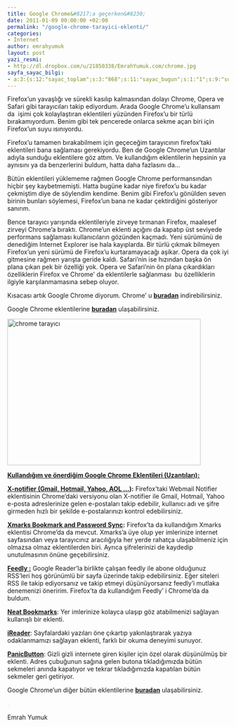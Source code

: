 ```yaml
---
title: Google Chrome&#8217;a geçerken&#8230;
date: 2011-01-09 00:00:00 +02:00
permalink: "/google-chrome-tarayici-eklenti/"
categories:
- İnternet
author: emrahyumuk
layout: post
yazi_resmi:
- http://dl.dropbox.com/u/21850338/EmrahYumuk.com/chrome.jpg
sayfa_sayac_bilgi:
- a:3:{s:12:"sayac_toplam";s:3:"868";s:11:"sayac_bugun";s:1:"1";s:9:"son_okuma";s:10:"1364763206";}
---
```


Firefox&#8217;un yavaşlığı ve sürekli kasılıp kalmasından dolayı Chrome, Opera ve Safari gibi tarayıcıları takip ediyordum. Arada Google Chrome&#8217;u kullansam da  işimi çok kolaylaştıran eklentileri yüzünden Firefox&#8217;u bir türlü bırakamıyordum. Benim gibi tek pencerede onlarca sekme açan biri için Firefox&#8217;un suyu ısınıyordu.

Firefox&#8217;u tamamen bırakabilmem için geçeceğim tarayıcının firefox&#8217;taki eklentileri bana sağlaması gerekiyordu. Ben de Google Chrome&#8217;un Uzantılar adıyla sunduğu eklentilere göz attım. Ve kullandığım eklentilerin hepsinin ya aynısını ya da benzerlerini buldum, hatta daha fazlasını da&#8230;

<!--more-->

Bütün eklentileri yüklememe rağmen Google Chrome performansından hiçbir şey kaybetmemişti. Hatta bugüne kadar niye firefox&#8217;u bu kadar çekmiştim diye de söylendim kendime. Benim gibi Firefox&#8217;u gönülden seven birinin bunları söylemesi, Firefox&#8217;un bana ne kadar çektirdiğini gösteriyor sanırım.

Bence tarayıcı yarışında eklentileriyle zirveye tırmanan Firefox, maalesef zirveyi Chrome&#8217;a bıraktı. Chrome&#8217;un eklenti açığını da kapatıp üst seviyede performans sağlaması kullanıcıların gözünden kaçmadı. Yeni sürümünü de denediğim Internet Explorer ise hala kayıplarda. Bir türlü çıkmak bilmeyen Firefox&#8217;un yeni sürümü de Firefox&#8217;u kurtaramayacağı aşikar. Opera da çok iyi gitmesine rağmen yarışta geride kaldı. Safari&#8217;nin ise hızından başka ön plana çıkan pek bir özelliği yok. Opera ve Safari&#8217;nin ön plana çıkardıkları özelliklerin Firefox ve Chrome&#8217; da eklentilerle sağlanması  bu özelliklerin ilgiyle karşılanmamasına sebep oluyor.

Kısacası artık Google Chrome diyorum. Chrome&#8217; u **<a href="http://www.google.com/chrome" target="_blank">buradan</a>** indirebilirsiniz.

Google Chrome eklentilerine **<a href="https://chrome.google.com/extensions/" target="_blank">buradan</a>** ulaşabilirsiniz.

<img class="alignnone" title="google chrome" src="http://dl.dropbox.com/u/21850338/EmrahYumuk.com/google-chrome.jpg" alt="chrome tarayıcı" width="440" height="333" />

**<span style="text-decoration: underline;">Kullandığım ve önerdiğim Google Chrome Eklentileri (Uzantıları):</span>**

**<a href="https://chrome.google.com/extensions/detail/apebebenniibdlpbookhgelaghfnaonp" target="_blank">X-notifier (Gmail, Hotmail, Yahoo, AOL &#8230;</a>):** Firefox&#8217;taki Webmail Notifier eklentisinin Chrome&#8217;daki versiyonu olan X-notifier ile Gmail, Hotmail, Yahoo e-posta adreslerinize gelen e-postaları takip edebilir, kullanıcı adı ve şifre girmeden hızlı bir şekilde e-postalarınızı kontrol edebilirsiniz.

**<a href="https://chrome.google.com/extensions/detail/ajpgkpeckebdhofmmjfgcjjiiejpodla" target="_blank">Xmarks Bookmark and Password Sync</a>:** Firefox&#8217;ta da kullandığım Xmarks eklentisi Chrome&#8217;da da mevcut. Xmarks&#8217;a üye olup yer imlerinize internet sayfasından veya tarayıcınız aracılığıyla her yerde rahatça ulaşabilmeniz için olmazsa olmaz eklentilerden biri. Ayrıca şifrelerinizi de kaydedip unutulmasının önüne geçebilirsiniz.

**<a href="https://chrome.google.com/extensions/detail/ndhinffkekpekljifjkkkkkhopnjodja" target="_blank">Feedly :</a>** Google Reader&#8217;la birlikte çalışan feedly ile abone olduğunuz RSS&#8217;leri hoş görünümlü bir sayfa üzerinde takip edebilirsiniz. Eğer siteleri RSS ile takip ediyorsanız ve takip etmeyi düşünüyorsanız feedly&#8217;i mutlaka denemenizi öneririm. Firefox&#8217;ta da kullandığım Feedly&#8217; i Chrome&#8217;da da buldum.

**<a href="https://chrome.google.com/extensions/detail/nnancliccjabjjmipbpjkfbijifaainp" target="_blank">Neat Bookmarks</a>**: Yer imlerinize kolayca ulaşıp göz atabilmenizi sağlayan kullanışlı bir eklenti.

**<a href="https://chrome.google.com/extensions/detail/ppelffpjgkifjfgnbaaldcehkpajlmbc" target="_blank">iReader</a>**: Sayfalardaki yazıları öne çıkartıp yakınlaştırarak yazıya odaklanmamızı sağlayan eklenti, farklı bir okuma deneyimi sunuyor.

**<a href="https://chrome.google.com/extensions/detail/faminaibgiklngmfpfbhmokfmnglamcm" target="_blank">PanicButton</a>**: Gizli gizli internete giren kişiler için özel olarak düşünülmüş bir eklenti. Adres çubuğunun sağına gelen butona tıkladığımızda bütün sekmeleri anında kapatıyor ve tekrar tıkladığımızda kapatılan bütün sekmeler geri getiriyor.

Google Chrome&#8217;un diğer bütün eklentilerine **<a href="https://chrome.google.com/extensions" target="_blank">buradan</a>** ulaşabilirsiniz.

<span style="color: #c0c0c0;">.</span>

Emrah Yumuk